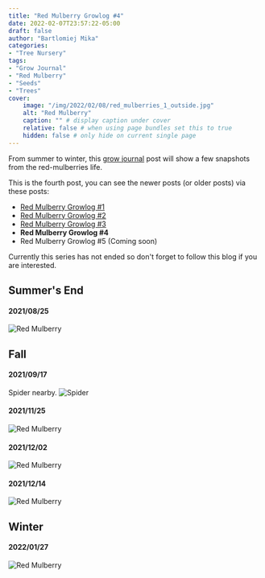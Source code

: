 ```yaml
---
title: "Red Mulberry Growlog #4"
date: 2022-02-07T23:57:22-05:00
draft: false
author: "Bartlomiej Mika"
categories:
- "Tree Nursery"
tags:
- "Grow Journal"
- "Red Mulberry"
- "Seeds"
- "Trees"
cover:
    image: "/img/2022/02/08/red_mulberries_1_outside.jpg"
    alt: "Red Mulberry"
    caption: "" # display caption under cover
    relative: false # when using page bundles set this to true
    hidden: false # only hide on current single page
---
```



From summer to winter, this [grow journal](/tags/grow-journal/) post will show a few snapshots from the red-mulberries life.

<!--more-->

This is the fourth post, you can see the newer posts (or older posts) via these posts:

* [Red Mulberry Growlog #1](/posts/2021/red-mulberry-growlog-1/)
* [Red Mulberry Growlog #2](/posts/2021/red-mulberry-growlog-2/)
* [Red Mulberry Growlog #3](/posts/2021/red-mulberry-growlog-3/)
* **Red Mulberry Growlog #4**
* Red Mulberry Growlog #5  (Coming soon)

Currently this series has not ended so don't forget to follow this blog if you are interested.


## Summer's End

#### 2021/08/25

![Red Mulberry](/img/2022/02/08/red_mulberries_2_outside.jpg)

## Fall

#### 2021/09/17

Spider nearby.
![Spider](/img/2022/02/08/spider.jpeg)

#### 2021/11/25

![Red Mulberry](/img/2022/02/08/red_mulberries_3_outside.jpeg)

#### 2021/12/02

![Red Mulberry](/img/2022/02/08/red_mulberries_4_outside.jpeg)

#### 2021/12/14

![Red Mulberry](/img/2022/02/08/red_mulberries_5_outside.jpeg)

## Winter

#### 2022/01/27

![Red Mulberry](/img/2022/02/08/red_mulberries_6_outside.jpeg)
